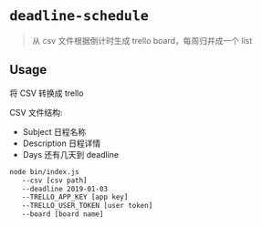 # `deadline-schedule`

> 从 csv 文件根据倒计时生成 trello board，每周归并成一个 list

## Usage

将 CSV 转换成 trello

CSV 文件结构:

- Subject 日程名称
- Description 日程详情
- Days 还有几天到 deadline

```bash
node bin/index.js
   --csv [csv path]
   --deadline 2019-01-03
   --TRELLO_APP_KEY [app key]
   --TRELLO_USER_TOKEN [user token]
   --board [board name]
```
